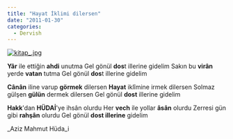 ```yaml
---
title: "Hayat İklimi dilersen"
date: "2011-01-30"
categories: 
  - Dervish
---
```


[![kitap_.jpg](/uploads/2011/01/kitap_.jpg)](/uploads/2011/01/kitap_.jpg "kitap_.jpg")

**Yâr** ile ettiğin **ahdi** unutma Gel gönül **dos**t illerine gidelim Sakın bu **virân** yerde **vatan** tutma Gel gönül **dos**t illerine gidelim

**Cânân** iline varup **görmek** dilersen **Hayat** iklîmine irmek dilersen Solmaz gülşen **gülün** dermek dilersen Gel gönül **dost** illerine gidelim

**Hakk**'dan **HÜDAİ**'ye ihsân olurdu Her **vech** ile yollar **âsân** olurdu Zerresi gün gibi **rahşân** olurdu Gel gönül **dost illerine** gidelim

_Aziz Mahmut Hüda_i
